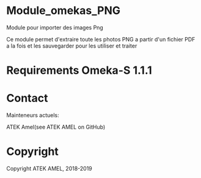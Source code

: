 # Module_omekas_PNG
Module pour importer des images Png 

Ce module permet d'extraire toute les photos PNG a partir d'un fichier PDF a la fois et les sauvegarder pour les utiliser et traiter 
# Requirements Omeka-S 1.1.1

# Contact

Mainteneurs actuels:

ATEK Amel(see ATEK AMEL on GitHub)

# Copyright


Copyright ATEK AMEL, 2018-2019
